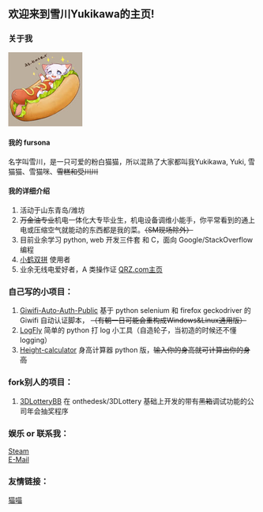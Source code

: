 ## 欢迎来到雪川Yukikawa的主页!

### 关于我

![我的设定Yukikawa](/img/yukikawa_fursona.jpg)  
#### 我的 fursona  
名字叫雪川，是一只可爱的粉白猫猫，所以混熟了大家都叫我Yukikawa, Yuki, 雪猫猫、雪猫咪、~~雪糕和受川川~~
#### 我的详细介绍  
1. 活动于山东青岛/潍坊
2. ~~万金油专业~~机电一体化大专毕业生，机电设备调维小能手，你平常看到的通上电或压缩空气就能动的东西都是我的菜。~~（SM现场除外）~~  
3. 目前业余学习 python, web 开发三件套 和 C，面向 Google/StackOverflow 编程  
4. [小鹤双拼](https://help.flypy.com/#/up) 使用者  
5. 业余无线电爱好者，A 类操作证  [QRZ.com主页](https://www.qrz.com/db/BI4LNE)  
  
### 自己写的小项目：  
1. [Giwifi-Auto-Auth-Public](https://github.com/TinQlo/Giwifi-Auto-Auth-Public) 基于 python selenium 和 firefox geckodriver 的 Giwifi 自动认证脚本， ~~（有朝一日可能会重构成Windows&Linux通用版）~~  
2. [LogFly](https://github.com/TinQlo/LogFly) 简单的 python 打 log 小工具（自造轮子，当初造的时候还不懂 logging）  
3. [Height-calculator](https://github.com/TinQlo/Height-calculator) 身高计算器 python 版，~~输入你的身高就可计算出你的身高~~

### fork别人的项目：  
1. [3DLotteryBB](https://github.com/TinQlo/3DLotteryBB) 在 onthedesk/3DLottery 基础上开发的带有~~黑箱~~调试功能的公司年会抽奖程序

### 娱乐 or 联系我：  
[Steam](https://steamcommunity.com/id/furry-yuki)  
[E-Mail](mailto:orisui@icloud.com)  

### 友情链接：  
[猫喵](https://catme0w.org/)
